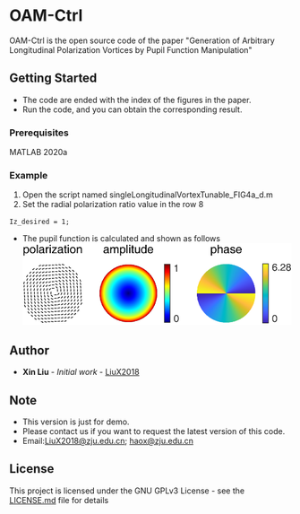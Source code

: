 # OAM-Ctrl

OAM-Ctrl is the open source code of the paper "Generation of Arbitrary Longitudinal Polarization Vortices by Pupil Function Manipulation"

## Getting Started

- The code are ended with the index of the figures in the paper.  
- Run the code, and you can obtain the corresponding result.

### Prerequisites

MATLAB 2020a

### Example

1. Open the script named singleLongitudinalVortexTunable_FIG4a_d.m  
2. Set the radial polarization ratio value in the row 8  
```
Iz_desired = 1;
```
- The pupil function is calculated and shown as follows  
![image](https://github.com/Hao-Laboratory/OAM-Ctrl/blob/master/OAM-Ctrl/data/Pupil%20Function.png)

## Author

* **Xin Liu** - *Initial work* - [LiuX2018](https://github.com/LiuX2018)

## Note

- This version is just for demo.  
- Please contact us if you want to request the latest version of this code.  
- Email:LiuX2018@zju.edu.cn; haox@zju.edu.cn

## License

This project is licensed under the GNU GPLv3 License - see the [LICENSE.md](LICENSE.md) file for details
